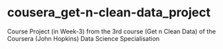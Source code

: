 # cousera_get-n-clean-data_project
Course Project (in Week-3) from the 3rd course (Get n Clean Data) of the Coursera (John Hopkins) Data Science Specialisation
